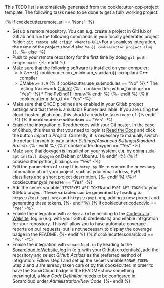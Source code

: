 This TODO list is automatically generated from the cookiecutter-cpp-project template.
The following tasks need to be done to get a fully working project:

{% if cookiecutter.remote_url == 'None' -%}
* Set up a remote repository. You can e.g. create a project in GitHub or GitLab and run
  the following commands in your locally generated project folder: `git remote add origin <Remote-URL>`
  For a seamless integration, the name of the project should also be `{{ cookiecutter.project_slug }}`.
{%- else -%}
* Push to your remote repository for the first time by doing `git push origin main`.
{%- endif %}
* Make sure that the following software is installed on your computer:
  * A C++-{{ cookiecutter.cxx_minimum_standard}}-compliant C++ compiler
  * CMake `>= 3.9`
{% if cookiecutter.use_submodules == "No" %}  * The testing framework [Catch2](https://github.com/catchorg/Catch2)
{% if cookiecutter.python_bindings == "Yes" -%}  * The [PyBind11](https://github.com/pybind/pybind11) library{% endif %}
{%- endif %}
{% if cookiecutter.gitlab_ci == "Yes" -%}
* Make sure that CI/CD pipelines are enabled in your Gitlab project settings and that
  there is a suitable Runner available. If you are using the cloud-hosted gitlab.com,
  this should already be taken care of.
{% endif -%}
{% if cookiecutter.readthedocs == "Yes" -%}
* Enable the integration of Readthedocs with your Git hoster. In the case of Github, this means
  that you need to login at [Read the Docs](https://readthedocs.org) and click the button
  *Import a Project*. Currently, it is necessary to manually switch the default branch to `main`
  under *Settings*/*Advanced Settings*/*Standard Branch*.
{%- endif %}
{% if cookiecutter.doxygen == "Yes" -%}
* Make sure that doxygen is installed on your system, e.g. by doing `sudo apt install doxygen`
  on Debian or Ubuntu.
{% endif -%}
{% if cookiecutter.python_bindings == "Yes" -%}
* Edit the parameters of `setup()` in `setup.py` file to contain the necessary information
  about your project, such as your email adress, PyPI classifiers and a short project description.
{%- endif %}
{% if cookiecutter.pypi_release == "Yes" -%}
* Add the secret variables `TESTPYPI_API_TOKEN` and `PYPI_API_TOKEN` to your GitHub project.
  These variables can be generated by heading to `https://test.pypi.org/` and `https://pypi.org`,
  adding a new project and generating these tokens.
{%- endif %}
{% if cookiecutter.codecovio == "Yes" -%}
* Enable the integration with `codecov.io` by heading to the [Codecov.io Website](https://codecov.io),
  log in (e.g. with your Github credentials) and enable integration for your repository. This will
  allow you to have automatic coverage reports on pull requests, but is not necessary to display
  the coverage badge in the README.
{%- endif %}
{% if cookiecutter.sonarcloud == "Yes" -%}
* Enable the integration with `sonarcloud.io` by heading to the [Sonarcloud.io Website](https://sonarcloud.io),
  log in (e.g. with your Github credentials), add the repository and select *Github Actions* as the
  preferred method of integration. Follow step 1 and set up the secret variable `SONAR_TOKEN`. Step 2
  and 3 are already taken care of by this cookiecutter. In order to have the SonarCloud badge in the
  README show something meaningful, a *New Code Definition* needs to be configured in Sonarcloud under
  *Administration/New Code*.
{%- endif %}
